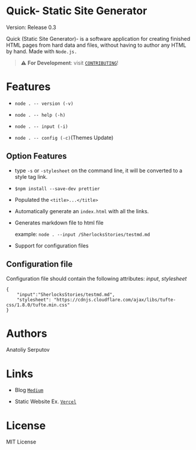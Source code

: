 #  Quick- Static Site Generator 

Version: Release 0.3

Quick (Static Site Generator)- is a software application for creating finished HTML pages from hard data and files, without having to author any HTML by hand. Made with `Node.js.`

> :warning: **For Development**: visit [`CONTRIBUTING`](https://github.com/aserputov/QckStaticSiteGenerator/blob/main/CONTRIBUTING.md)!

# Features

- `node . -- version (-v) `

- `node . -- help (-h)`

- `node . -- input (-i)`

- `node . -- config (-c)`(Themes Update)

## Option Features

- type `-s` or `-stylesheet` on the command line, it will be converted to a style tag link.

- `$npm install --save-dev prettier`

- Populated the `<title>...</title>`

- Automatically generate an `index.html` with all the links.

- Generates markdown file to html file

  example: `node . --input /SherlocksStories/testmd.md`

- Support for configuration files

## Configuration file

Configuration file should contain the following attributes: _input_, _stylesheet_

```
{
    "input":"SherlocksStories/testmd.md",
    "stylesheet": "https://cdnjs.cloudflare.com/ajax/libs/tufte-css/1.8.0/tufte.min.css"
}
```

# Authors

Anatoliy Serputov

# Links

- Blog [`Medium`](https://medium.com/@aserputov/qck-ssg-eb593782b856)

- Static Website Ex. [`Vercel`](https://cli-ssg-qck-cmp74iuwg-aserputov.vercel.app)

# License

MIT License
